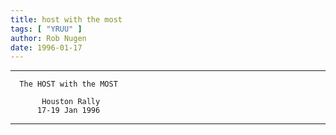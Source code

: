 ```yaml
---
title: host with the most
tags: [ "YRUU" ]
author: Rob Nugen
date: 1996-01-17
---
```


------------------------------------
      The HOST with the MOST

           Houston Rally 
          17-19 Jan 1996
 ------------------------------------
